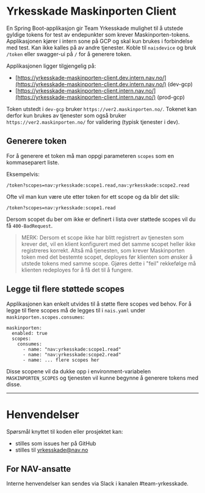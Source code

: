 # Yrkesskade Maskinporten Client

En Spring Boot-applikasjon gir Team Yrkesskade mulighet til å utstede gyldige tokens for test av endepunkter som krever Maskinporten-tokens. Applikasjonen kjører i intern sone på GCP og skal kun brukes i forbindelse med test. Kan ikke kalles på av andre tjenester. Koble til `naisdevice` og bruk `/token` eller swagger-ui på `/` for å generere token.

Applikasjonen ligger tilgjengelig på:
* [https://yrkesskade-maskinporten-client.dev.intern.nav.no/](https://yrkesskade-maskinporten-client.dev.intern.nav.no/) (dev-gcp)
* [https://yrkesskade-maskinporten-client.intern.nav.no/](https://yrkesskade-maskinporten-client.intern.nav.no/) (prod-gcp)

Token utstedt i `dev-gcp` bruker `https://ver2.maskinporten.no/`. Tokenet kan derfor kun brukes av tjenester som også bruker `https://ver2.maskinporten.no/` for validering (typisk tjenester i dev).

## Generere token

For å generere et token må man oppgi parameteren `scopes` som en kommaseparert liste. 

Eksempelvis:

```/token?scopes=nav:yrkesskade:scope1.read,nav:yrkesskade:scope2.read```

Ofte vil man kun være ute etter token for ett scope og da blir det slik:

```/token?scopes=nav:yrkesskade:scope1.read```

Dersom scopet du ber om ikke er definert i lista over støttede scopes vil du få `400-BadRequest`.

> MERK: Dersom et scope ikke har blitt registrert av tjenesten som krever det, vil en klient konfigurert med det samme scopet heller ikke registreres korrekt. Altså må tjenesten, som krever Maskinporten token med det bestemte scopet, deployes før klienten som ønsker å utstede tokens med samme scope. Gjøres dette i "feil" rekkefølge må klienten redeployes for å få det til å fungere.

## Legge til flere støttede scopes

Applikasjonen kan enkelt utvides til å støtte flere scopes ved behov. For å legge til flere scopes må de legges til i `nais.yaml` under `maskinporten.scopes.consumes`:

```
maskinporten:
  enabled: true
  scopes:
    consumes:
      - name: "nav:yrkesskade:scope1.read"
      - name: "nav:yrkesskade:scope2.read"
      - name: ... flere scopes her
```

Disse scopene vil da dukke opp i environment-variabelen `MASKINPORTEN_SCOPES` og tjenesten vil kunne begynne å generere tokens med disse.

---

# Henvendelser 

Spørsmål knyttet til koden eller prosjektet kan:
- stilles som issues her på GitHub
- stilles til yrkesskade@nav.no

## For NAV-ansatte

Interne henvendelser kan sendes via Slack i kanalen #team-yrkesskade.

